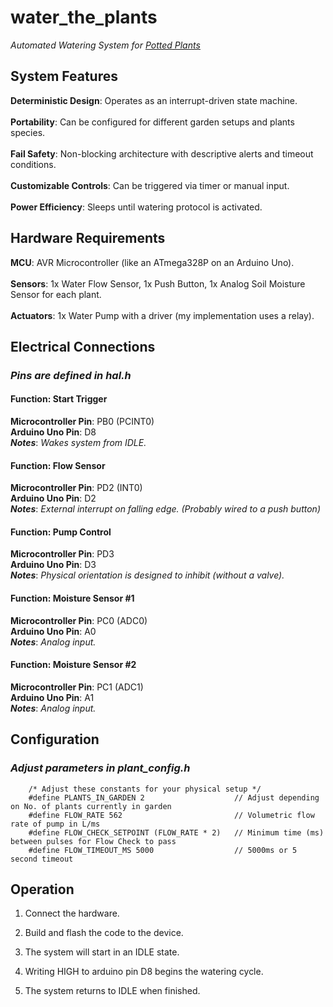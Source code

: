 # **water_the_plants**
*Automated Watering System for <ins>Potted<ins> Plants*

## **System Features**
**Deterministic Design**: Operates as an interrupt-driven state machine.\
\
**Portability**: Can be configured for different garden setups and plants species.\
\
**Fail Safety**: Non-blocking architecture with descriptive alerts and timeout conditions.\
\
**Customizable Controls**: Can be triggered via timer or manual input.\
\
**Power Efficiency**: Sleeps until watering protocol is activated.

## **Hardware Requirements**
**MCU**: AVR Microcontroller (like an ATmega328P on an Arduino Uno).\
\
**Sensors**: 1x Water Flow Sensor, 1x Push Button, 1x Analog Soil Moisture Sensor for each plant.\
\
**Actuators**: 1x Water Pump with a driver (my implementation uses a relay).

## **Electrical Connections**
### *Pins are defined in hal.h*
#### Function: Start Trigger
**Microcontroller Pin**: PB0 (PCINT0)\
**Arduino Uno Pin**: D8\
*__Notes__*: *Wakes system from IDLE.*

#### Function: Flow Sensor
**Microcontroller Pin**: PD2 (INT0)\
**Arduino Uno Pin**: D2\
*__Notes__*: *External interrupt on falling edge. (Probably wired to a push button)*

#### Function: Pump Control
**Microcontroller Pin**: PD3\
**Arduino Uno Pin**: D3\
*__Notes__*: *Physical orientation is designed to inhibit (without a valve).*

#### Function: Moisture Sensor #1
**Microcontroller Pin**: PC0 (ADC0)\
**Arduino Uno Pin**: A0\
*__Notes__*: *Analog input.*

#### Function: Moisture Sensor #2
**Microcontroller Pin**: PC1 (ADC1)\
**Arduino Uno Pin**: A1\
*__Notes__*: *Analog input.*

## **Configuration**

### *Adjust parameters in plant_config.h*

        /* Adjust these constants for your physical setup */
        #define PLANTS_IN_GARDEN 2                    // Adjust depending on No. of plants currently in garden
        #define FLOW_RATE 562                         // Volumetric flow rate of pump in L/ms
        #define FLOW_CHECK_SETPOINT (FLOW_RATE * 2)   // Minimum time (ms) between pulses for Flow Check to pass
        #define FLOW_TIMEOUT_MS 5000                  // 5000ms or 5 second timeout

## **Operation**

1. Connect the hardware.

2. Build and flash the code to the device.

3. The system will start in an IDLE state.

4. Writing HIGH to arduino pin D8 begins the watering cycle.

5. The system returns to IDLE when finished.

